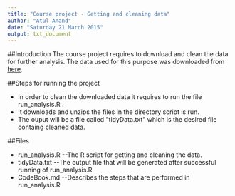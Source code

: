 ```yaml
---
title: "Course project - Getting and cleaning data"
author: "Atul Anand"
date: "Saturday 21 March 2015"
output: txt_document
---
```


##Introduction
The course project requires to download and clean the data for further analysis. The data used for this purpose was downloaded from [here](https://d396qusza40orc.cloudfront.net/getdata%2Fprojectfiles%2FUCI%20HAR%20Dataset.zip).

##Steps for running the project

- In order to clean the downloaded data it requires to run the file run_analysis.R .
- It downloads and unzips the files in the directory script is run. 
- The ouput will be a file called "tidyData.txt" which is the desired file containg cleaned data.

##Files

- run_analysis.R --The R script for getting and cleaning the data.
- tidyData.txt --The output file that will be generated after successful running of run_analysis.R
- CodeBook.md --Describes the steps that are performed in run_analysis.R



